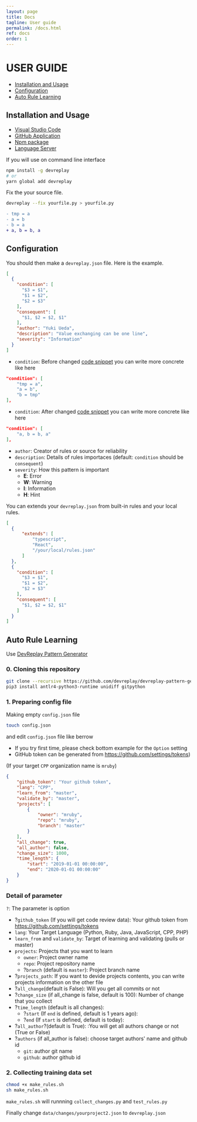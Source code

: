 ```yaml
---
layout: page
title: Docs
tagline: User guide
permalink: /docs.html
ref: docs
order: 1
---
```


# USER GUIDE

* [Installation and Usage](#installation-and-usage)
* [Configuration](#configuration)
* [Auto Rule Learning](#auto-rule-learning)

## Installation and Usage

* [Visual Studio Code](https://marketplace.visualstudio.com/items?itemName=Ikuyadeu.devreplay)
* [GitHub Application](https://github.com/marketplace/dev-replay)
* [Npm package](https://www.npmjs.com/package/devreplay)
* [Language Server](https://www.npmjs.com/package/devreplay-server)

If you will use on command line interface

```sh
npm install -g devreplay
# or
yarn global add devreplay
```

Fix the your source file.
```sh
devreplay --fix yourfile.py > yourfile.py
```

```diff
- tmp = a
- a = b
- b = a
+ a, b = b, a
```

## Configuration

You should then make a `devreplay.json` file.
Here is the example.
```json
[
  {
    "condition": [
      "$3 = $1",
      "$1 = $2",
      "$2 = $3"
    ],
    "consequent": [
      "$1, $2 = $2, $1"
    ],
    "author": "Yuki Ueda",
    "description": "Value exchanging can be one line",
    "severity": "Information"
  }
]
```
* `condition`: Before changed [code snippet](https://macromates.com/manual/en/snippets) you can write more concrete like here
```json
"condition": [
    "tmp = a",
    "a = b",
    "b = tmp"
],
```
* `condition`: After changed [code snippet](https://macromates.com/manual/en/snippets) you can write more concrete like here
```json
"condition": [
    "a, b = b, a"
],
```
* `author`: Creator of rules or source for reliability
* `description`: Details of rules importaces (default: `condition` should be `consequent`)
* `severity`: How this pattern is important
    * **E**: Error
    * **W**: Warning
    * **I**: Information
    * **H**: Hint


You can extends your `devreplay.json` from built-in rules and your local rules.

```json
[
  {
      "extends": [
          "typescript",
          "React",
          "/your/local/rules.json"
      ]
  },
  {
    "condition": [
      "$3 = $1",
      "$1 = $2",
      "$2 = $3"
    ],
    "consequent": [
      "$1, $2 = $2, $1"
    ]
  }
]
```

## Auto Rule Learning

Use [DevReplay Pattern Generator](https://github.com/devreplay/devreplay-pattern-generator)


### 0. Cloning this repository

```sh
git clone --recursive https://github.com/devreplay/devreplay-pattern-generator.git
pip3 install antlr4-python3-runtime unidiff gitpython
```

### 1. Preparing config file

Making empty `config.json` file

```sh
touch config.json
```

and edit `config.json` file like berrow

* If you try first time, please check bottom example for the `Option` setting
* GitHub token can be generated from https://github.com/settings/tokens)

(If your target `CPP` organization name is `mruby`)
```json
{
    "github_token": "Your github token",
    "lang": "CPP",
    "learn_from": "master",
    "validate_by": "master",
    "projects": [
        {
            "owner": "mruby",
            "repo": "mruby",
            "branch": "master"
        }
    ],
    "all_change": true,
    "all_author": false,
    "change_size": 1000,
    "time_length": {
        "start": "2019-01-01 00:00:00",
        "end": "2020-01-01 00:00:00"
    }
}
```


### Detail of parameter

`?`: The parameter is option

* ?`github_token` (If you will get code review data): Your github token from https://github.com/settings/tokens
* `lang`: Your Target Language (Python, Ruby, Java, JavaScript, CPP, PHP)
* `learn_from` and `validate_by`: Target of learning and validating (pulls or master)
* `projects`: Projects that you want to learn
    * `owner`: Project owner name
    * `repo`: Project repository name
    * ?`branch` (default is `master`): Project branch name
* ?`projects_path`: If you want to devide projects contents, you can write projects information on the other file
* ?`all_change`(default is False): Will you get all commits or not
* ?`change_size` (if all_change is false, default is 100):  Number of change that you collect
* ?`time_length` (default is all changes):
    * ?`start` (If `end` is defined, default is 1 years ago):
    * ?`end` (If `start` is defined, default is today):
* ?`all_author`?(default is True): :You will get all authors change or not (True or False) 
* ?`authors` (if all_author is false): choose target authors' name and github id
    * `git`: author git name
    * `github`: author github id


### 2. Collecting training data set

```sh
chmod +x make_rules.sh
sh make_rules.sh
```

`make_rules.sh` will runnning `collect_changes.py` and `test_rules.py`

Finally change `data/changes/yourproject2.json` to `devreplay.json`